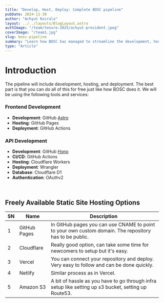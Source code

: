 ```yaml
---
title: "Develop, Host, Deploy: Complete BOSC pipeline"
pubDate: 2024-11-30
author: "Achyut Koirala"
layout: ../../layouts/BlogLayout.astro
authImage: "/team/tenure-2025/achyut-president.jpeg"
coverImage: "/team1.jpg"
slug: bosc-pipeline
summary: "Learn how BOSC has managed to streamline the development, hosting, and deployment process with a single pipeline, everything for free. $0 cost."
type: "Article"
---
```


# Introduction

The pipeline will include development, hosting, and deployment. The best part is that you can do all of this for free just like how BOSC does it. We will be using the following tools and services:

### Frontend Development

- **Development**: GitHub [Astro](https://astro.build/)
- **Hosting**: GitHub Pages
- **Deployment**: GitHub Actions

### API Development

- **Development**: GitHub [Hono](https://hono.dev/docs/getting-started/basic)
- **CI/CD**: GitHub Actions
- **Hosting**: Cloudflare Workers
- **Deployment**: Wrangler
- **Database**: Cloudflare D1
- **Authentication**: OAuthv2

<br>

## Freely Available Static Site Hosting Options

| SN  | Name         | Description                                                                                            |
| --- | ------------ | ------------------------------------------------------------------------------------------------------ |
| 1   | GitHub Pages | In GitHub pages you can use CNAME to point to your own custom domain. The repository has to be public. |
| 2   | Cloudflare   | Really good option, can take some time for newcomers to setup but it's easy.                           |
| 3   | Vercel       | You can connect your repository and deploy. Very easy to follow and can be done quickly.               |
| 4   | Netlify      | Similar process as in Vercel.                                                                          |
| 5   | Amazon S3    | A bit of hassle as you have to go through infra setup like setting up s3 bucket, setting up Route53.   |
